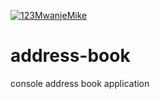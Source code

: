 [![123MwanjeMike](https://circleci.com/gh/123MwanjeMike/address-book.svg?style=shield)](https://app.circleci.com/pipelines/github/123MwanjeMike/address-book/9/workflows/5dd11773-eda6-488b-8e01-263527556a11/jobs/14)
# address-book
console address book application
